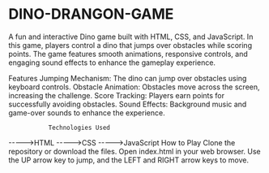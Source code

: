 ﻿# DINO-DRANGON-GAME

A fun and interactive Dino game built with HTML, CSS, and JavaScript. In this game, players control a dino that jumps over obstacles while scoring points. The game features smooth animations, responsive controls, and engaging sound effects to enhance the gameplay experience.

Features
Jumping Mechanism: The dino can jump over obstacles using keyboard controls.
Obstacle Animation: Obstacles move across the screen, increasing the challenge.
Score Tracking: Players earn points for successfully avoiding obstacles.
Sound Effects: Background music and game-over sounds to enhance the experience.


               Technologies Used
----->HTML
----->CSS
----->JavaScript
                 How to Play
Clone the repository or download the files.
Open index.html in your web browser.
Use the UP arrow key to jump, and the LEFT and RIGHT arrow keys to move.



